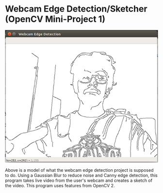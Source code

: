 # Webcam Edge Detection/Sketcher (OpenCV Mini-Project 1)
![Demo of Webcam Edge Detection](https://github.com/kedaraman/DeepLearningComputerVisionUdemy/blob/master/WebcamEdgeDetection/Demo.PNG)

Above is a model of what the webcam edge detection project is supposed to do. Using a Gaussian Blur to reduce noise and Canny edge detection, this program takes live video from the user's webcam and creates a sketch of the video. This program uses features from OpenCV 2.
